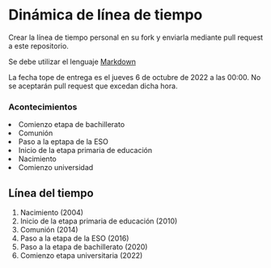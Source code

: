 # Dinámica de línea de tiempo

Crear la línea de tiempo personal en su fork y enviarla mediante pull request a este repositorio.

Se debe utilizar el lenguaje [Markdown](https://markdown.es/sintaxis-markdown/)

La fecha tope de entrega es el jueves 6 de octubre de 2022 a las 00:00. No se aceptarán pull request que excedan dicha hora.

<h3>Acontecimientos</h3>

<li>Comienzo etapa de bachillerato</li>
<li>Comunión</li>
<li>Paso a la eptapa de la ESO</li>
<li>Inicio de la etapa primaria de educación</li>
<li>Nacimiento</li>
<li>Comienzo universidad</li>

<h2>Línea del tiempo</h2>

1. Nacimiento (2004)
2. Inicio de la etapa primaria de educación (2010)
3. Comunión (2014)
4. Paso a la etapa de la ESO (2016)
5. Paso a la etapa de bachillerato (2020)
6. Comienzo etapa universitaria (2022)
